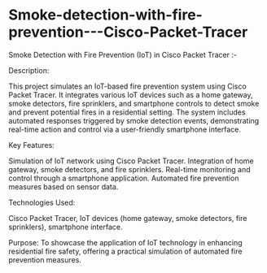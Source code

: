 # Smoke-detection-with-fire-prevention---Cisco-Packet-Tracer
Smoke Detection with Fire Prevention (IoT) in Cisco Packet Tracer :-

Description:

This project simulates an IoT-based fire prevention system using Cisco Packet Tracer. It integrates various IoT devices such as a home gateway, smoke detectors, fire sprinklers, and smartphone controls to detect smoke and prevent potential fires in a residential setting. The system includes automated responses triggered by smoke detection events, demonstrating real-time action and control via a user-friendly smartphone interface.

Key Features:

Simulation of IoT network using Cisco Packet Tracer.
Integration of home gateway, smoke detectors, and fire sprinklers.
Real-time monitoring and control through a smartphone application.
Automated fire prevention measures based on sensor data.

Technologies Used:

Cisco Packet Tracer, IoT devices (home gateway, smoke detectors, fire sprinklers), smartphone interface.

Purpose:
To showcase the application of IoT technology in enhancing residential fire safety, offering a practical simulation of automated fire prevention measures.
